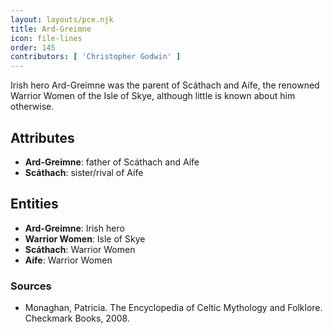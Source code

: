 ```yaml
---
layout: layouts/pce.njk
title: Ard-Greimne
icon: file-lines
order: 145
contributors: [ 'Christopher Godwin' ]
---
```

Irish hero Ard-Greimne was the parent of Scáthach and Aífe, the renowned Warrior Women of the Isle of Skye, although little is known about him otherwise.

## Attributes

- **Ard-Greimne**: father of Scáthach and Aífe
- **Scáthach**: sister/rival of Aífe

## Entities

- **Ard-Greimne**: Irish hero
- **Warrior Women**: Isle of Skye
- **Scáthach**: Warrior Women
- **Aífe**: Warrior Women

### Sources

- Monaghan, Patricia. The Encyclopedia of Celtic Mythology and Folklore. Checkmark Books, 2008.

